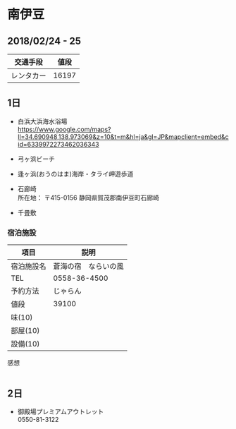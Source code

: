 # 南伊豆
## 2018/02/24 - 25

|交通手段| 値段 |
| --- | --- |
| レンタカー | 16197 |

## 1日
* 白浜大浜海水浴場  
https://www.google.com/maps?ll=34.690948,138.973069&z=10&t=m&hl=ja&gl=JP&mapclient=embed&cid=6339972273462036343

* 弓ヶ浜ビーチ  
* 逢ヶ浜(おうのはま)海岸・タライ岬遊歩道  
* 石廊崎  
所在地： 〒415-0156 静岡県賀茂郡南伊豆町石廊崎
* 千畳敷

### 宿泊施設
| 項目 | 説明 |
| ---- | --- |
| 宿泊施設名 | 蒼海の宿　ならいの風 | 
| TEL | 0558-36-4500 | 
| 予約方法 | じゃらん | 
| 値段 | 39100 | 
| 味(10) |  | 
| 部屋(10) |  | 
| 設備(10) |  | 
感想
```
```

## 2日

* 御殿場プレミアムアウトレット  
0550-81-3122